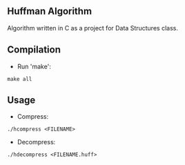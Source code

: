 ## Huffman Algorithm

Algorithm written in C as a project for Data Structures class.

## Compilation
* Run 'make':
```
make all
```

## Usage
* Compress:
```
./hcompress <FILENAME> 
```

* Decompress:
```
./hdecompress <FILENAME.huff>
```